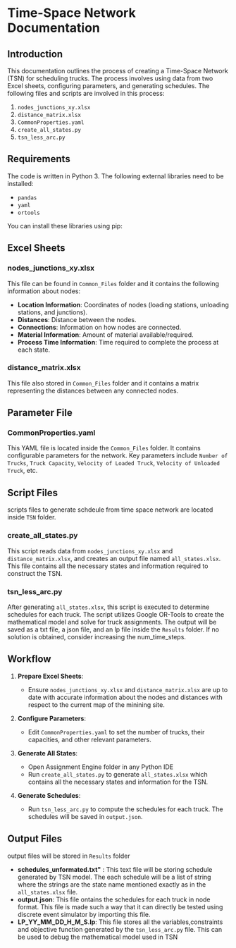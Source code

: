 # Time-Space Network Documentation

## Introduction

This documentation outlines the process of creating a Time-Space Network (TSN) for scheduling trucks. The process involves using data from two Excel sheets, configuring parameters, and generating schedules. The following files and scripts are involved in this process:

1. `nodes_junctions_xy.xlsx`
2. `distance_matrix.xlsx`
3. `CommonProperties.yaml`
4. `create_all_states.py`
5. `tsn_less_arc.py`

## Requirements

The code is written in Python 3. The following external libraries need to be installed:

- `pandas`
- `yaml`
- `ortools`

You can install these libraries using pip:


## Excel Sheets

### nodes_junctions_xy.xlsx

This file can be found in `Common_Files` folder and it contains the following information about nodes:

- **Location Information**: Coordinates of nodes (loading stations, unloading stations, and junctions).
- **Distances**: Distance between the nodes.
- **Connections**: Information on how nodes are connected.
- **Material Information**: Amount of material available/required.
- **Process Time Information**: Time required to complete the process at each state.

### distance_matrix.xlsx

This file also stored in `Common_Files` folder and it contains a matrix representing the distances between any connected nodes.

## Parameter File

### CommonProperties.yaml

This YAML file is located inside the `Common_Files` folder. It contains configurable parameters for the network. Key parameters include `Number of Trucks`, `Truck Capacity`, `Velocity of Loaded Truck`, `Velocity of Unloaded Truck`, etc.


## Script Files
scripts files to generate schdeule from time space network are located inside `TSN` folder.
### create_all_states.py

This script reads data from `nodes_junctions_xy.xlsx` and `distance_matrix.xlsx`, and creates an output file named `all_states.xlsx`. This file contains all the necessary states and information required to construct the TSN.

### tsn_less_arc.py

After generating `all_states.xlsx`, this script is executed to determine schedules for each truck. The script utilizes Google OR-Tools to create the mathematical model and solve for truck assignments. The output will be saved as a txt file, a json file, and an lp file inside the `Results` folder. If no solution is obtained, consider increasing the num_time_steps.

## Workflow

1. **Prepare Excel Sheets**:
    - Ensure `nodes_junctions_xy.xlsx` and `distance_matrix.xlsx` are up to date with accurate information about the nodes and distances with respect to the current map of the minining site.

2. **Configure Parameters**:
    - Edit `CommonProperties.yaml` to set the number of trucks, their capacities, and other relevant parameters.

3. **Generate All States**:
    - Open Assignment Engine folder in any Python IDE
    - Run `create_all_states.py` to generate `all_states.xlsx` which contains all the necessary states and information for the TSN.


4. **Generate Schedules**:
    - Run `tsn_less_arc.py` to compute the schedules for each truck. The schedules will be saved in `output.json`.


## Output Files

output files will be stored in `Results` folder

- **schedules_unformated.txt"** : This text file will be storing schedule generated by TSN model. The each schedule will be a list of string where the strings are the state name mentioned exactly as in the `all_states.xlsx` file. 
- **output.json**: This file ontains the schedules for each truck in node format. This file is made such a way that it can directly be tested using discrete event simulator by importing this file. 
- **LP_YY_MM_DD_H_M_S.lp**: This file stores all the variables,constraints and objective function generated by the `tsn_less_arc.py` file. This can be used to debug the mathematical model used in TSN
 


